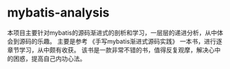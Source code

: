 # mybatis-analysis
 本项目主要针对mybatis的源码渐进式的剖析和学习，一层层的递进分析，从中体会到源码的乐趣。 主要是参考 《手写mybatis渐进式源码实践》 一本书，进行逐章节学习，从中颇有收获。
 该书是一款非常不错的书，值得反复观摩，解决心中的困惑，提高自己内功心法。